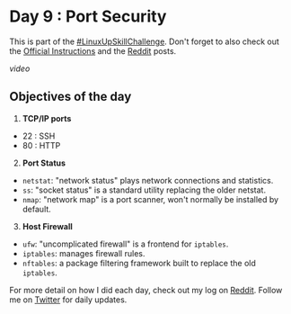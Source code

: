 # Day 9 : Port Security

This is part of the [#LinuxUpSkillChallenge](../challenges/linux-upskill.html). Don't forget to also check out the [Official Instructions](https://github.com/snori74/linuxupskillchallenge/blob/master/09.md) and the [Reddit](https://www.reddit.com/r/linuxupskillchallenge/) posts.

*video*

## Objectives of the day
1. **TCP/IP ports**
  - 22 : SSH
  - 80 : HTTP

2. **Port Status**
 - ```netstat```: "network status" plays network connections and statistics.
 - ```ss```: "socket status" is a standard utility replacing the older netstat.
 - ```nmap```: "network map" is a port scanner, won't normally be installed by default.

3. **Host Firewall**
 - ```ufw```: "uncomplicated firewall" is a frontend for ```iptables```.
 - ```iptables```: manages firewall rules.
 - ```nftables```: a package filtering framework built to replace the old ```iptables```.

For more detail on how I did each day, check out my log on [Reddit](https://www.reddit.com/user/livia2lima). Follow me on [Twitter](https://twitter.com/search?q=%23LinuxUpSkillChallenge%20%40livialimatweets&src=typed_query&f=live) for daily updates.
